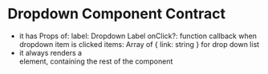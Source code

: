 # Dropdown Component Contract

* it has Props of:
	label: Dropdown Label
	onClick?: function callback when dropdown item is clicked
	items: Array of { link: string } for drop down list
* it always renders a <div> element, containing the rest of the component